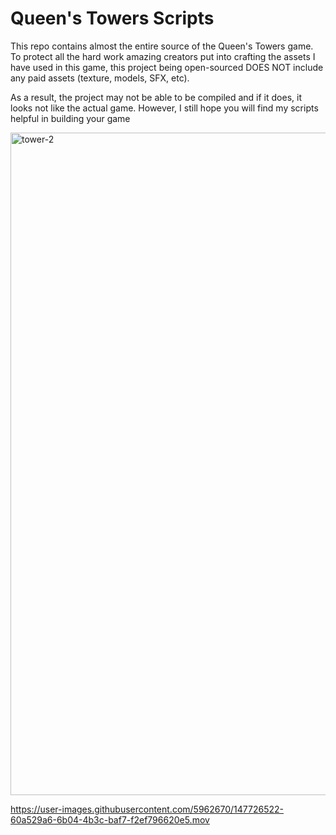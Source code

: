 # Queen's Towers Scripts
This repo contains almost the entire source of the Queen's Towers game. To protect all the hard work amazing creators put into crafting the assets I have used in this game, this project being open-sourced DOES NOT include any paid assets (texture, models, SFX, etc). 

As a result, the project may not be able to be compiled and if it does, it looks not like the actual game. However, I still hope you will find my scripts helpful in building your game

<img width="1060" alt="tower-2" src="https://user-images.githubusercontent.com/5962670/147726386-2498bcdd-1c9f-4bd3-9ef9-4ada5788c252.png">


https://user-images.githubusercontent.com/5962670/147726522-60a529a6-6b04-4b3c-baf7-f2ef796620e5.mov

